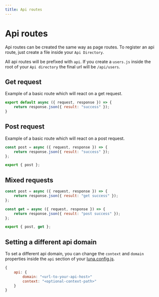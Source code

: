 ```yaml
---
title: Api routes
---
```


# Api routes

Api routes can be created the same way as page routes. To register an api route, just create
a file inside your `Api Directory`.

All api routes will be prefixed with `api`. If you create a `users.js` inside the root of your `Api directory`
the final url will be `/api/users`.

## Get request

Example of a basic route which will react on a get request.
```js
export default async ({ request, response }) => {
    return response.json({ result: "success" });
}
```
## Post request
Example of a basic route which will react on a post request.
```js
const post = async ({ request, response }) => {
    return response.json({ result: "success" });
};

export { post };
```

## Mixed requests

```js
const post = async ({ request, response }) => {
    return response.json({ result: "get success" });
};

const get = async ({ request, response }) => {
    return response.json({ result: "post success" });
};

export { post, get };
```

## Setting a different api domain

To set a different api domain, you can change the `context` and `domain` properties inside the `api` section of your [luna.config.js](/configuration#assets).

```js
{
    api: {
        domain: "<url-to-your-api-host>"
        context: "<optional-context-path>"
    }
}
```

